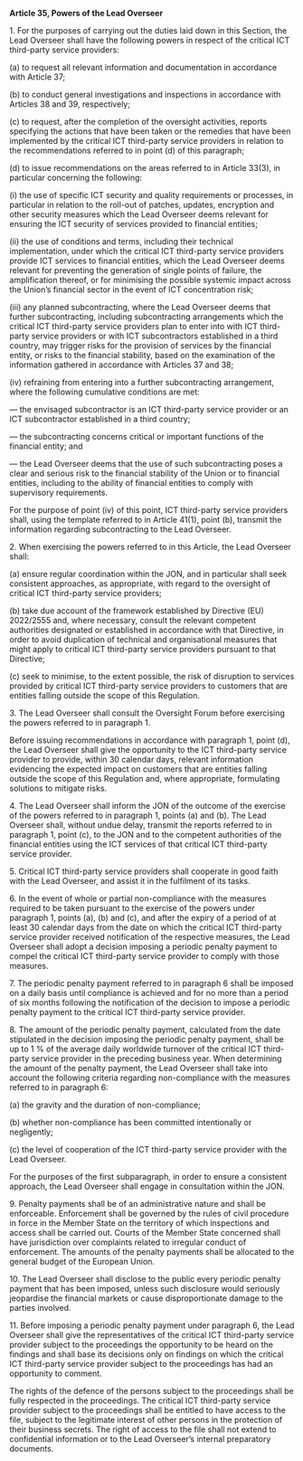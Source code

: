 **Article 35, Powers of the Lead Overseer**

  


1\. For the purposes of carrying out the duties laid down in this Section, the Lead Overseer shall have the following powers in respect of the critical ICT third-party service providers:

(a) to request all relevant information and documentation in accordance with Article 37;

(b) to conduct general investigations and inspections in accordance with Articles 38 and 39, respectively;

(c) to request, after the completion of the oversight activities, reports specifying the actions that have been taken or the remedies that have been implemented by the critical ICT third-party service providers in relation to the recommendations referred to in point (d) of this paragraph;

(d) to issue recommendations on the areas referred to in Article 33(3), in particular concerning the following:

(i) the use of specific ICT security and quality requirements or processes, in particular in relation to the roll-out of patches, updates, encryption and other security measures which the Lead Overseer deems relevant for ensuring the ICT security of services provided to financial entities;

(ii) the use of conditions and terms, including their technical implementation, under which the critical ICT third-party service providers provide ICT services to financial entities, which the Lead Overseer deems relevant for preventing the generation of single points of failure, the amplification thereof, or for minimising the possible systemic impact across the Union’s financial sector in the event of ICT concentration risk;

(iii) any planned subcontracting, where the Lead Overseer deems that further subcontracting, including subcontracting arrangements which the critical ICT third-party service providers plan to enter into with ICT third-party service providers or with ICT subcontractors established in a third country, may trigger risks for the provision of services by the financial entity, or risks to the financial stability, based on the examination of the information gathered in accordance with Articles 37 and 38;

(iv) refraining from entering into a further subcontracting arrangement, where the following cumulative conditions are met:

— the envisaged subcontractor is an ICT third-party service provider or an ICT subcontractor established in a third country;

— the subcontracting concerns critical or important functions of the financial entity; and

— the Lead Overseer deems that the use of such subcontracting poses a clear and serious risk to the financial stability of the Union or to financial entities, including to the ability of financial entities to comply with supervisory requirements.

For the purpose of point (iv) of this point, ICT third-party service providers shall, using the template referred to in Article 41(1), point (b), transmit the information regarding subcontracting to the Lead Overseer.

  


2\. When exercising the powers referred to in this Article, the Lead Overseer shall:

(a) ensure regular coordination within the JON, and in particular shall seek consistent approaches, as appropriate, with regard to the oversight of critical ICT third-party service providers;

(b) take due account of the framework established by Directive (EU) 2022/2555 and, where necessary, consult the relevant competent authorities designated or established in accordance with that Directive, in order to avoid duplication of technical and organisational measures that might apply to critical ICT third-party service providers pursuant to that Directive;

(c) seek to minimise, to the extent possible, the risk of disruption to services provided by critical ICT third-party service providers to customers that are entities falling outside the scope of this Regulation.

  


3\. The Lead Overseer shall consult the Oversight Forum before exercising the powers referred to in paragraph 1.

Before issuing recommendations in accordance with paragraph 1, point (d), the Lead Overseer shall give the opportunity to the ICT third-party service provider to provide, within 30 calendar days, relevant information evidencing the expected impact on customers that are entities falling outside the scope of this Regulation and, where appropriate, formulating solutions to mitigate risks.

  


4\. The Lead Overseer shall inform the JON of the outcome of the exercise of the powers referred to in paragraph 1, points (a) and (b). The Lead Overseer shall, without undue delay, transmit the reports referred to in paragraph 1, point (c), to the JON and to the competent authorities of the financial entities using the ICT services of that critical ICT third-party service provider.

  


5\. Critical ICT third-party service providers shall cooperate in good faith with the Lead Overseer, and assist it in the fulfilment of its tasks.

  


6\. In the event of whole or partial non-compliance with the measures required to be taken pursuant to the exercise of the powers under paragraph 1, points (a), (b) and (c), and after the expiry of a period of at least 30 calendar days from the date on which the critical ICT third-party service provider received notification of the respective measures, the Lead Overseer shall adopt a decision imposing a periodic penalty payment to compel the critical ICT third-party service provider to comply with those measures.

  


7\. The periodic penalty payment referred to in paragraph 6 shall be imposed on a daily basis until compliance is achieved and for no more than a period of six months following the notification of the decision to impose a periodic penalty payment to the critical ICT third-party service provider.

  


8\. The amount of the periodic penalty payment, calculated from the date stipulated in the decision imposing the periodic penalty payment, shall be up to 1 % of the average daily worldwide turnover of the critical ICT third-party service provider in the preceding business year. When determining the amount of the penalty payment, the Lead Overseer shall take into account the following criteria regarding non-compliance with the measures referred to in paragraph 6:

(a) the gravity and the duration of non-compliance;

(b) whether non-compliance has been committed intentionally or negligently;

(c) the level of cooperation of the ICT third-party service provider with the Lead Overseer.

For the purposes of the first subparagraph, in order to ensure a consistent approach, the Lead Overseer shall engage in consultation within the JON.

  


9\. Penalty payments shall be of an administrative nature and shall be enforceable. Enforcement shall be governed by the rules of civil procedure in force in the Member State on the territory of which inspections and access shall be carried out. Courts of the Member State concerned shall have jurisdiction over complaints related to irregular conduct of enforcement. The amounts of the penalty payments shall be allocated to the general budget of the European Union.

  


10\. The Lead Overseer shall disclose to the public every periodic penalty payment that has been imposed, unless such disclosure would seriously jeopardise the financial markets or cause disproportionate damage to the parties involved. 

  


11\. Before imposing a periodic penalty payment under paragraph 6, the Lead Overseer shall give the representatives of the critical ICT third-party service provider subject to the proceedings the opportunity to be heard on the findings and shall base its decisions only on findings on which the critical ICT third-party service provider subject to the proceedings has had an opportunity to comment.

The rights of the defence of the persons subject to the proceedings shall be fully respected in the proceedings. The critical ICT third-party service provider subject to the proceedings shall be entitled to have access to the file, subject to the legitimate interest of other persons in the protection of their business secrets. The right of access to the file shall not extend to confidential information or to the Lead Overseer’s internal preparatory documents.